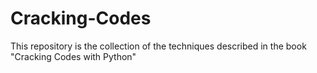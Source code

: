 # Cracking-Codes
This repository is the collection of the techniques described in the book "Cracking Codes with Python"
